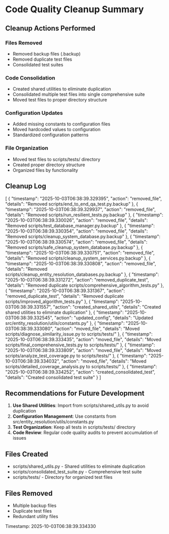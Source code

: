 # Code Quality Cleanup Summary

## Cleanup Actions Performed

### Files Removed
- Removed backup files (.backup)
- Removed duplicate test files
- Consolidated test suites

### Code Consolidation
- Created shared utilities to eliminate duplication
- Consolidated multiple test files into single comprehensive suite
- Moved test files to proper directory structure

### Configuration Updates
- Added missing constants to configuration files
- Moved hardcoded values to configuration
- Standardized configuration patterns

### File Organization
- Moved test files to scripts/tests/ directory
- Created proper directory structure
- Organized files by functionality

## Cleanup Log
[
  {
    "timestamp": "2025-10-03T06:38:39.329395",
    "action": "removed_file",
    "details": "Removed scripts/end_to_end_qa_test.py.backup"
  },
  {
    "timestamp": "2025-10-03T06:38:39.329937",
    "action": "removed_file",
    "details": "Removed scripts/run_resilient_tests.py.backup"
  },
  {
    "timestamp": "2025-10-03T06:38:39.330026",
    "action": "removed_file",
    "details": "Removed scripts/test_database_manager.py.backup"
  },
  {
    "timestamp": "2025-10-03T06:38:39.330354",
    "action": "removed_file",
    "details": "Removed scripts/cleanup_system_database.py.backup"
  },
  {
    "timestamp": "2025-10-03T06:38:39.330574",
    "action": "removed_file",
    "details": "Removed scripts/safe_cleanup_system_database.py.backup"
  },
  {
    "timestamp": "2025-10-03T06:38:39.330751",
    "action": "removed_file",
    "details": "Removed scripts/cleanup_system_services.py.backup"
  },
  {
    "timestamp": "2025-10-03T06:38:39.330808",
    "action": "removed_file",
    "details": "Removed scripts/cleanup_entity_resolution_databases.py.backup"
  },
  {
    "timestamp": "2025-10-03T06:38:39.331272",
    "action": "removed_duplicate_test",
    "details": "Removed duplicate scripts/comprehensive_algorithm_tests.py"
  },
  {
    "timestamp": "2025-10-03T06:38:39.331367",
    "action": "removed_duplicate_test",
    "details": "Removed duplicate scripts/improved_algorithm_tests.py"
  },
  {
    "timestamp": "2025-10-03T06:38:39.331557",
    "action": "created_shared_utils",
    "details": "Created shared utilities to eliminate duplication"
  },
  {
    "timestamp": "2025-10-03T06:38:39.332545",
    "action": "updated_config",
    "details": "Updated src/entity_resolution/utils/constants.py"
  },
  {
    "timestamp": "2025-10-03T06:38:39.333080",
    "action": "moved_file",
    "details": "Moved scripts/diagnose_similarity_issue.py to scripts/tests/"
  },
  {
    "timestamp": "2025-10-03T06:38:39.333435",
    "action": "moved_file",
    "details": "Moved scripts/final_comprehensive_tests.py to scripts/tests/"
  },
  {
    "timestamp": "2025-10-03T06:38:39.333809",
    "action": "moved_file",
    "details": "Moved scripts/analyze_test_coverage.py to scripts/tests/"
  },
  {
    "timestamp": "2025-10-03T06:38:39.334032",
    "action": "moved_file",
    "details": "Moved scripts/detailed_coverage_analysis.py to scripts/tests/"
  },
  {
    "timestamp": "2025-10-03T06:38:39.334252",
    "action": "created_consolidated_test",
    "details": "Created consolidated test suite"
  }
]

## Recommendations for Future Development

1. **Use Shared Utilities**: Import from scripts/shared_utils.py to avoid duplication
2. **Configuration Management**: Use constants from src/entity_resolution/utils/constants.py
3. **Test Organization**: Keep all tests in scripts/tests/ directory
4. **Code Review**: Regular code quality audits to prevent accumulation of issues

## Files Created
- scripts/shared_utils.py - Shared utilities to eliminate duplication
- scripts/consolidated_test_suite.py - Comprehensive test suite
- scripts/tests/ - Directory for organized test files

## Files Removed
- Multiple backup files
- Duplicate test files
- Redundant utility files

Timestamp: 2025-10-03T06:38:39.334330
